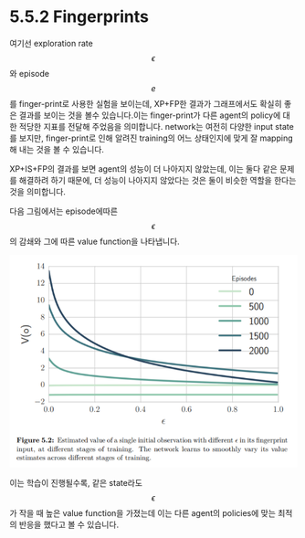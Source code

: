 # 5.5.2 Fingerprints

여기선 exploration rate$$\epsilon $$와 episode $$e$$를 finger-print로 사용한 실험을 보이는데, XP+FP한 결과가 그래프에서도 확실히 좋은 결과를 보이는 것을 볼수 있습니다.이는 finger-print가 다른 agent의 policy에 대한 적당한 지표를 전달해 주었음을 의미합니다. network는 여전히 다양한 input state를 보지만, finger-print로 인해 알려진 training의 어느 상태인지에 맞게 잘 mapping해 내는 것을 볼 수 있습니다.

XP+IS+FP의 결과를 보면 agent의 성능이 더 나아지지 않았는데, 이는 둘다 같은 문제를 해결하려 하기 때문에, 더 성능이 나아지지 않았다는 것은 둘이 비슷한 역할을 한다는 것을 의미합니다.

다음 그림에서는 episode에따른 $$ \epsilon $$의 감쇄와 그에 따른 value function을 나타냅니다.

![](../../../.gitbook/assets/marl_12.png)

이는 학습이 진행될수록, 같은 state라도 $$\epsilon$$가 작을 때 높은 value function을 가졌는데 이는 다른 agent의 policies에 맞는 최적의 반응을 했다고 볼 수 있습니다.

